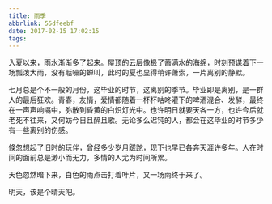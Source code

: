 ```yaml
---
title: 雨季
abbrlink: 55dfeebf
date: 2017-02-15 17:02:15
tags:
---
```


入夏以来，雨水渐渐多了起来。屋顶的云层像极了蓄满水的海绵，时刻预谋着下一场瓢泼大雨，没有聒噪的蝉叫，此时的夏也显得稍许萧索，一片离别的静默。

七月总是个不一般的月份，这毕业的时节，这离别的季节。毕业即是离别，是一群人的最后狂欢。青春，友情，爱情都随着一杯杯咕咚灌下的啤酒混合、发酵，最终在一声声响嗝中，弥散到昏黄的白炽灯光中。也许明日就要天各一方，也许今后就老死不往来，又何妨今日且醉且歌。无论多么迟钝的人，都会在这毕业的时节多少有一些离别的伤感。

倏忽想起了旧时的玩伴，曾经多少岁月蹉跎，现下也早已各奔天涯许多年。人在时间的面前总是渺小而无力，多情的人尤为时间所累。

天色忽然暗下来，白色的雨点击打着叶片，又一场雨终于来了。

明天，该是个晴天吧。